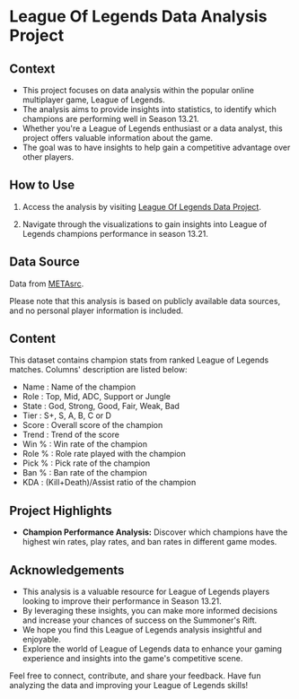 # League Of Legends Data Analysis Project

## Context

* This project focuses on data analysis within the popular online multiplayer game, League of Legends. 
* The analysis aims to provide insights into statistics, to identify which champions are performing well in Season 13.21. 
* Whether you're a League of Legends enthusiast or a data analyst, this project offers valuable information about the game.
* The goal was to have insights to help gain a competitive advantage over other players.


## How to Use
1. Access the analysis by visiting [League Of Legends Data Project](https://github.com/HoangPham2704/League_Of_Legends_DA_Project/blob/main/League_Of_Legends.ipynb).

2. Navigate through the visualizations to gain insights into League of Legends champions performance in season 13.21.

## Data Source

Data from [METAsrc](https://www.metasrc.com/lol/stats).

Please note that this analysis is based on publicly available data sources, and no personal player information is included.

## Content

This dataset contains champion stats from ranked League of Legends matches.
Columns' description are listed below:
* Name : Name of the champion
* Role : Top, Mid, ADC, Support or Jungle
* State : God, Strong, Good, Fair, Weak, Bad
* Tier : S+, S, A, B, C or D
* Score : Overall score of the champion
* Trend : Trend of the score
* Win % : Win rate of the champion
* Role % : Role rate played with the champion
* Pick % : Pick rate of the champion
* Ban % : Ban rate of the champion
* KDA : (Kill+Death)/Assist ratio of the champion

## Project Highlights

- **Champion Performance Analysis:** Discover which champions have the highest win rates, play rates, and ban rates in different game modes.

## Acknowledgements

* This analysis is a valuable resource for League of Legends players looking to improve their performance in Season 13.21.
* By leveraging these insights, you can make more informed decisions and increase your chances of success on the Summoner's Rift.
* We hope you find this League of Legends analysis insightful and enjoyable.
* Explore the world of League of Legends data to enhance your gaming experience and insights into the game's competitive scene.

Feel free to connect, contribute, and share your feedback. Have fun analyzing the data and improving your League of Legends skills!
